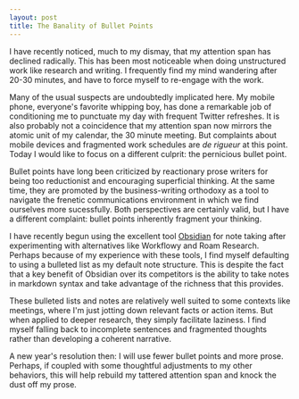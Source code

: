 ```yaml
---
layout: post
title: The Banality of Bullet Points 
---
```

I have recently noticed, much to my dismay, that my attention span has declined radically. This has been most noticeable when doing unstructured work like research and writing. I frequently find my mind wandering after 20-30 minutes, and have to force myself to re-engage with the work. 

Many of the usual suspects are undoubtedly implicated here. My mobile phone, everyone's favorite whipping boy, has done a remarkable job of conditioning me to punctuate my day with frequent Twitter refreshes. It is also probably not a coincidence that my attention span now mirrors the atomic unit of my calendar, the 30 minute meeting. But complaints about mobile devices and fragmented work schedules are *de rigueur* at this point. Today I would like to focus on a different culprit: the pernicious bullet point.

Bullet points have long been criticized by reactionary prose writers for being too reductionist and encouraging superficial thinking. At the same time, they are promoted by the business-writing orthodoxy as a tool to navigate the frenetic communications environment in which we find ourselves more sucessfully. Both perspectives are certainly valid, but I have a different complaint: bullet points inherently fragment your thinking. 

I have recently begun using the excellent tool [Obsidian](www.obsidian.md) for note taking after experimenting with alternatives like Workflowy and Roam Research. Perhaps because of my experience with these tools, I find myself defaulting to using a bulleted list as my default note structure. This is despite the fact that a key benefit of Obsidian over its competitors is the ability to take notes in markdown syntax and take advantage of the richness that this provides. 

These bulleted lists and notes are relatively well suited to some contexts like meetings, where I'm just jotting down relevant facts or action items. But when applied to deeper research, they simply facilitate laziness. I find myself falling back to incomplete sentences and fragmented thoughts rather than developing a coherent narrative. 

A new year's resolution then: I will use fewer bullet points and more prose. Perhaps, if coupled with some thoughtful adjustments to my other behaviors, this will help rebuild my tattered attention span and knock the dust off my prose.